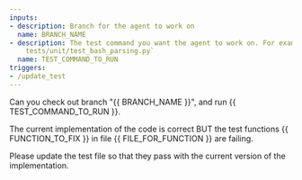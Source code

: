 ```yaml
---
inputs:
- description: Branch for the agent to work on
  name: BRANCH_NAME
- description: The test command you want the agent to work on. For example, `pytest
    tests/unit/test_bash_parsing.py`
  name: TEST_COMMAND_TO_RUN
triggers:
- /update_test
---
```


Can you check out branch "{{ BRANCH_NAME }}", and run {{ TEST_COMMAND_TO_RUN }}.

The current implementation of the code is correct BUT the test functions {{ FUNCTION_TO_FIX }} in file {{ FILE_FOR_FUNCTION }} are failing.

Please update the test file so that they pass with the current version of the implementation.